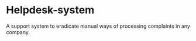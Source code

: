 # Helpdesk-system
A support system to eradicate manual ways of processing complaints in any  company.
